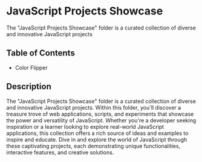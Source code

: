 # JavaScript Projects Showcase

The "JavaScript Projects Showcase" folder is a curated collection of diverse and innovative JavaScript projects

## Table of Contents
  - Color Flipper


## Description

The "JavaScript Projects Showcase" folder is a curated collection of diverse and innovative JavaScript projects. Within this folder, you'll discover a treasure trove of web applications, scripts, and experiments that showcase the power and versatility of JavaScript. Whether you're a developer seeking inspiration or a learner looking to explore real-world JavaScript applications, this collection offers a rich source of ideas and examples to inspire and educate. Dive in and explore the world of JavaScript through these captivating projects, each demonstrating unique functionalities, interactive features, and creative solutions.